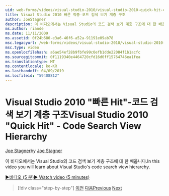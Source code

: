 ```yaml
---
uid: web-forms/videos/visual-studio-2010/visual-studio-2010-quick-hit-code-search-view-hierarchy
title: Visual Studio 2010 빠른 적중-코드 검색 보기 계층 구조
author: JoeStagner
description: 이 비디오에서는 Visual Studio의 코드 검색 보기 계층 구조에 대 한 배웁니다.
ms.author: riande
ms.date: 11/11/2009
ms.assetid: 0f24b680-e3a6-46f6-a52a-91191e09ab78
msc.legacyurl: /web-forms/videos/visual-studio-2010/visual-studio-2010-quick-hit-code-search-view-hierarchy
msc.type: video
ms.openlocfilehash: a6ae54ef28b9fbfe99c0efb1dde22084f1b1acfc
ms.sourcegitcommit: 0f1119340e4464720cfd16d0ff15764746ea1fea
ms.translationtype: MT
ms.contentlocale: ko-KR
ms.lasthandoff: 04/09/2019
ms.locfileid: "59408812"
---
```

# <a name="visual-studio-2010-quick-hit---code-search-view-hierarchy"></a><span data-ttu-id="1b5ec-103">Visual Studio 2010 "빠른 Hit"-코드 검색 보기 계층 구조</span><span class="sxs-lookup"><span data-stu-id="1b5ec-103">Visual Studio 2010 "Quick Hit" - Code Search View Hierarchy</span></span>

<span data-ttu-id="1b5ec-104">[Joe Stagner](https://github.com/JoeStagner)</span><span class="sxs-lookup"><span data-stu-id="1b5ec-104">by [Joe Stagner](https://github.com/JoeStagner)</span></span>

<span data-ttu-id="1b5ec-105">이 비디오에서는 Visual Studio의 코드 검색 보기 계층 구조에 대 한 배웁니다.</span><span class="sxs-lookup"><span data-stu-id="1b5ec-105">In this video you will learn about Visual Studio's code search view hierarchy.</span></span>

[<span data-ttu-id="1b5ec-106">&#9654;비디오 (5 분)</span><span class="sxs-lookup"><span data-stu-id="1b5ec-106">&#9654; Watch video (5 minutes)</span></span>](https://channel9.msdn.com/Blogs/ASP-NET-Site-Videos/visual-studio-2010-quick-hit-code-search-view-hierarchy)

> [!div class="step-by-step"]
> <span data-ttu-id="1b5ec-107">[이전](visual-studio-2010-quick-hit-code-optimized-profile.md)
> [다음](visual-studio-2010-quick-hit-intellisense-smart-lists.md)</span><span class="sxs-lookup"><span data-stu-id="1b5ec-107">[Previous](visual-studio-2010-quick-hit-code-optimized-profile.md)
[Next](visual-studio-2010-quick-hit-intellisense-smart-lists.md)</span></span>
